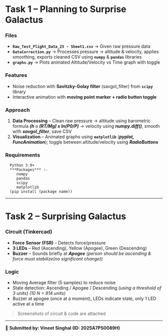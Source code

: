 # Task 1 – Planning to Surprise Galactus

### **Files**

- **`Raw_Test_Flight_Data_25 - Sheet1.csv`** → Given raw pressure data  
- **`DataCorrection.py`** → Processes pressure → altitude & velocity, applies smoothing, exports cleaned CSV using **`numpy`** & **`pandas`** libraries
- **`graphs.py`** → Plots animated Altitude/Velocity vs Time graph with toggle  

### **Features**

- Noise reduction with **Savitzky-Golay filter** (savgol_filter) from **`scipy`** library
- Interactive animation with **moving point marker + radio button toggle**  

### **Approach**

1. **Data Processing** – Clean raw pressure → altitude using barometric formula ***(h = (RT/Mg) x ln(P0/P)*** → velocity using ***numpy.diff()***, smooth with ***savgol_filter***, save CSV  
2. **Visualization** – Animated graphs using **`matplotlib`** (***pyplot, FuncAnimation***); toggle between altitude/velocity using ***RadioButtons***

### **Requirements**
      Python 3.9+
      ***Packages*** :-
         numpy
         pandas
         scipy
         matplotlib   
      (pip install (package name))
---

# Task 2 – Surprising Galactus

### **Circuit (Tinkercad)**  

- **Force Sensor (FSR)** – Detects force/pressure  
- **3 LEDs** – Red (Ascending), Yellow (Apogee), Green (Descending)  
- **Buzzer** – Sounds briefly at ***Apogee*** *(person should be ascending & force must stabilize(no significant change))*

### **Logic**

- Moving Average filter (5 samples) to reduce noise  
- State detection: Ascending / Apogee / Descending *(using a threshold of 3 units) (10 N = 914 units)*
- Buzzer at apogee (once at a moment), LEDs indicate state, only 1 LED active at a time

> Screenshots of circuit & code are attached

---

📌 **Submitted by: Vineet Singhal (ID: 2025A7PS0089H)**
